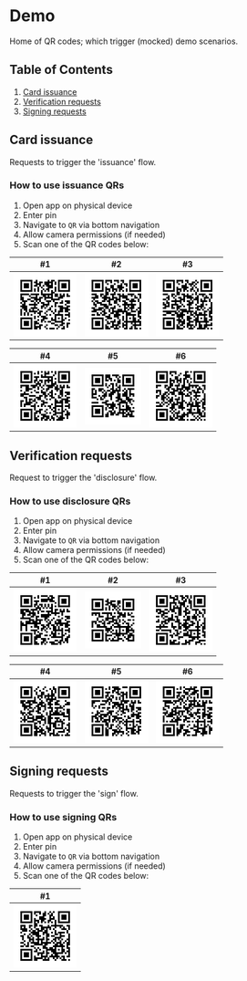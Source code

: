# Demo

Home of QR codes; which trigger (mocked) demo scenarios.

## Table of Contents

1. [Card issuance](#card-issuance)
2. [Verification requests](#verification-requests)
3. [Signing requests](#signing-requests)

## Card issuance

Requests to trigger the 'issuance' flow.

### How to use issuance QRs

1. Open app on physical device
2. Enter pin
3. Navigate to `QR` via bottom navigation
4. Allow camera permissions (if needed)
5. Scan one of the QR codes below:

| #1                                                 | #2                                | #3                                                                |
|----------------------------------------------------|-----------------------------------|-------------------------------------------------------------------|
| ![DRIVING LICENSE](qrs/issue_driving_license.png)  | ![DIPLOMA](qrs/issue_diploma.png) | ![DRIVING LICENSE RENEWED](qrs/issue_driving_license_renewed.png) |

| #4                                                  | #5                        | #6                                            |  
|-----------------------------------------------------|---------------------------|-----------------------------------------------|
| ![HEALTH INSURANCE](qrs/issue_health_insurance.png) | ![VOG](qrs/issue_vog.png) | ![MULTI DIPLOMA](qrs/issue_multi_diploma.png) |

## Verification requests

Request to trigger the 'disclosure' flow.

### How to use disclosure QRs

1. Open app on physical device
2. Enter pin
3. Navigate to `QR` via bottom navigation
4. Allow camera permissions (if needed)
5. Scan one of the QR codes below:

| #1                                                  | #2                          | #3                                                      |
|-----------------------------------------------------|-----------------------------|---------------------------------------------------------|
| ![JOB APPLICATION](qrs/job_application_request.png) | ![BAR](qrs/bar_request.png) | ![MARKETPLACE LOGIN](qrs/marketplace_login_request.png) |

| #4                                        | #5                                      | #6                                                  |
|-------------------------------------------|-----------------------------------------|-----------------------------------------------------|
| ![CAR RENTAL](qrs/car_rental_request.png) | ![FIRST AID](qrs/first_aid_request.png) | ![AMSTERDAM LOGIN](qrs/amsterdam_login_request.png) |

## Signing requests

Requests to trigger the 'sign' flow.

### How to use signing QRs

1. Open app on physical device
2. Enter pin
3. Navigate to `QR` via bottom navigation
4. Allow camera permissions (if needed)
5. Scan one of the QR codes below:

| #1                                                      |
|---------------------------------------------------------|
| ![SIGN RENTAL AGREEMENT](qrs/sign_rental_agreement.png) |
